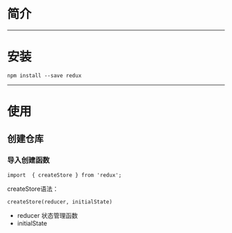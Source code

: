# 简介

---

# 安装

```
npm install --save redux
```

---

# 使用

## 创建仓库

### 导入创建函数

```
import  { createStore } from 'redux';
```

createStore语法：

```
createStore(reducer, initialState)
```

* reducer  状态管理函数
* initialState 



